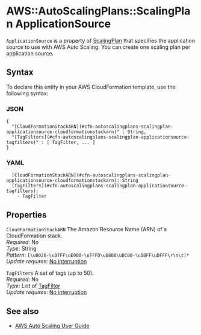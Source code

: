# AWS::AutoScalingPlans::ScalingPlan ApplicationSource<a name="aws-properties-autoscalingplans-scalingplan-applicationsource"></a>

 `ApplicationSource` is a property of [ScalingPlan](https://docs.aws.amazon.com/AWSCloudFormation/latest/UserGuide/aws-resource-autoscalingplans-scalingplan.html) that specifies the application source to use with AWS Auto Scaling\. You can create one scaling plan per application source\. 

## Syntax<a name="aws-properties-autoscalingplans-scalingplan-applicationsource-syntax"></a>

To declare this entity in your AWS CloudFormation template, use the following syntax:

### JSON<a name="aws-properties-autoscalingplans-scalingplan-applicationsource-syntax.json"></a>

```
{
  "[CloudFormationStackARN](#cfn-autoscalingplans-scalingplan-applicationsource-cloudformationstackarn)" : String,
  "[TagFilters](#cfn-autoscalingplans-scalingplan-applicationsource-tagfilters)" : [ TagFilter, ... ]
}
```

### YAML<a name="aws-properties-autoscalingplans-scalingplan-applicationsource-syntax.yaml"></a>

```
  [CloudFormationStackARN](#cfn-autoscalingplans-scalingplan-applicationsource-cloudformationstackarn): String
  [TagFilters](#cfn-autoscalingplans-scalingplan-applicationsource-tagfilters): 
    - TagFilter
```

## Properties<a name="aws-properties-autoscalingplans-scalingplan-applicationsource-properties"></a>

`CloudFormationStackARN`  <a name="cfn-autoscalingplans-scalingplan-applicationsource-cloudformationstackarn"></a>
The Amazon Resource Name \(ARN\) of a CloudFormation stack\.  
*Required*: No  
*Type*: String  
*Pattern*: `[\u0020-\uD7FF\uE000-\uFFFD\uD800\uDC00-\uDBFF\uDFFF\r\n\t]*`  
*Update requires*: [No interruption](https://docs.aws.amazon.com/AWSCloudFormation/latest/UserGuide/using-cfn-updating-stacks-update-behaviors.html#update-no-interrupt)

`TagFilters`  <a name="cfn-autoscalingplans-scalingplan-applicationsource-tagfilters"></a>
A set of tags \(up to 50\)\.  
*Required*: No  
*Type*: List of [TagFilter](aws-properties-autoscalingplans-scalingplan-tagfilter.md)  
*Update requires*: [No interruption](https://docs.aws.amazon.com/AWSCloudFormation/latest/UserGuide/using-cfn-updating-stacks-update-behaviors.html#update-no-interrupt)

## See also<a name="aws-properties-autoscalingplans-scalingplan-applicationsource--seealso"></a>
+ [AWS Auto Scaling User Guide](https://docs.aws.amazon.com/autoscaling/plans/userguide/what-is-aws-auto-scaling.html)